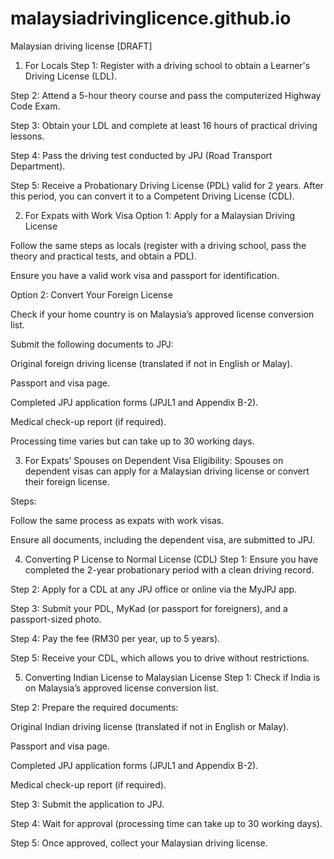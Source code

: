 # malaysiadrivinglicence.github.io
Malaysian driving license
[DRAFT]
1. For Locals
Step 1: Register with a driving school to obtain a Learner's Driving License (LDL).

Step 2: Attend a 5-hour theory course and pass the computerized Highway Code Exam.

Step 3: Obtain your LDL and complete at least 16 hours of practical driving lessons.

Step 4: Pass the driving test conducted by JPJ (Road Transport Department).

Step 5: Receive a Probationary Driving License (PDL) valid for 2 years. After this period, you can convert it to a Competent Driving License (CDL).

2. For Expats with Work Visa
Option 1: Apply for a Malaysian Driving License

Follow the same steps as locals (register with a driving school, pass the theory and practical tests, and obtain a PDL).

Ensure you have a valid work visa and passport for identification.

Option 2: Convert Your Foreign License

Check if your home country is on Malaysia’s approved license conversion list.

Submit the following documents to JPJ:

Original foreign driving license (translated if not in English or Malay).

Passport and visa page.

Completed JPJ application forms (JPJL1 and Appendix B-2).

Medical check-up report (if required).

Processing time varies but can take up to 30 working days.

3. For Expats’ Spouses on Dependent Visa
Eligibility: Spouses on dependent visas can apply for a Malaysian driving license or convert their foreign license.

Steps:

Follow the same process as expats with work visas.

Ensure all documents, including the dependent visa, are submitted to JPJ.

4. Converting P License to Normal License (CDL)
Step 1: Ensure you have completed the 2-year probationary period with a clean driving record.

Step 2: Apply for a CDL at any JPJ office or online via the MyJPJ app.

Step 3: Submit your PDL, MyKad (or passport for foreigners), and a passport-sized photo.

Step 4: Pay the fee (RM30 per year, up to 5 years).

Step 5: Receive your CDL, which allows you to drive without restrictions.

5. Converting Indian License to Malaysian License
Step 1: Check if India is on Malaysia’s approved license conversion list.

Step 2: Prepare the required documents:

Original Indian driving license (translated if not in English or Malay).

Passport and visa page.

Completed JPJ application forms (JPJL1 and Appendix B-2).

Medical check-up report (if required).

Step 3: Submit the application to JPJ.

Step 4: Wait for approval (processing time can take up to 30 working days).

Step 5: Once approved, collect your Malaysian driving license.
